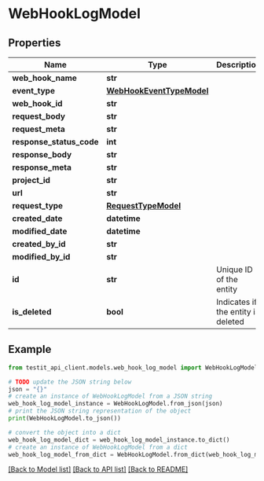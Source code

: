 # WebHookLogModel


## Properties

Name | Type | Description | Notes
------------ | ------------- | ------------- | -------------
**web_hook_name** | **str** |  | 
**event_type** | [**WebHookEventTypeModel**](WebHookEventTypeModel.md) |  | 
**web_hook_id** | **str** |  | 
**request_body** | **str** |  | [optional] 
**request_meta** | **str** |  | [optional] 
**response_status_code** | **int** |  | 
**response_body** | **str** |  | [optional] 
**response_meta** | **str** |  | [optional] 
**project_id** | **str** |  | 
**url** | **str** |  | 
**request_type** | [**RequestTypeModel**](RequestTypeModel.md) |  | 
**created_date** | **datetime** |  | [optional] 
**modified_date** | **datetime** |  | [optional] 
**created_by_id** | **str** |  | 
**modified_by_id** | **str** |  | [optional] 
**id** | **str** | Unique ID of the entity | 
**is_deleted** | **bool** | Indicates if the entity is deleted | 

## Example

```python
from testit_api_client.models.web_hook_log_model import WebHookLogModel

# TODO update the JSON string below
json = "{}"
# create an instance of WebHookLogModel from a JSON string
web_hook_log_model_instance = WebHookLogModel.from_json(json)
# print the JSON string representation of the object
print(WebHookLogModel.to_json())

# convert the object into a dict
web_hook_log_model_dict = web_hook_log_model_instance.to_dict()
# create an instance of WebHookLogModel from a dict
web_hook_log_model_from_dict = WebHookLogModel.from_dict(web_hook_log_model_dict)
```
[[Back to Model list]](../README.md#documentation-for-models) [[Back to API list]](../README.md#documentation-for-api-endpoints) [[Back to README]](../README.md)


